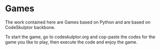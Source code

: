Games
=====

The work contained here are Games based on Python and are based on CodeSkulptor backbone.

To start the game, go to codeskulptor.org and cop-paste the codes for the game you like to play, then execute the code and enjoy the game. 

